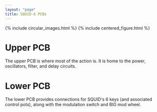 ```yaml
---
layout: "page"
title: SQUID-6 PCBs
---
```

{% include circular_images.html %}
{% include centered_figure.html %}

# Upper PCB

The upper PCB is where most of the action is. It is home to the power, oscillators, filter, and delay circuits.

# Lower PCB

The lower PCB provides connections for SQUID's 6 keys (and associated control pots), along with the modulation switch and BIG mod wheel.
